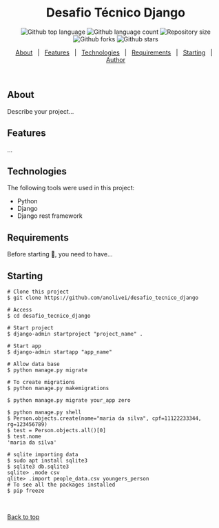 
<h1 align="center">Desafio Técnico Django</h1>

<p align="center">
  <img alt="Github top language" src="https://img.shields.io/github/languages/top/anolivei/desafio_tecnico_django?color=56BEB8">

  <img alt="Github language count" src="https://img.shields.io/github/languages/count/anolivei/desafio_tecnico_django?color=56BEB8">

  <img alt="Repository size" src="https://img.shields.io/github/repo-size/anolivei/desafio_tecnico_django?color=56BEB8">

<img alt="Github forks" src="https://img.shields.io/github/forks/anolivei/desafio_tecnico_django?color=56BEB8">

<img alt="Github stars" src="https://img.shields.io/github/stars/anolivei/desafio_tecnico_django?color=56BEB8">
</p>

<p align="center">
  <a href="#about">About</a> &#xa0; | &#xa0; 
  <a href="#features">Features</a> &#xa0; | &#xa0;
  <a href="#technologies">Technologies</a> &#xa0; | &#xa0;
  <a href="#requirements">Requirements</a> &#xa0; | &#xa0;
  <a href="#starting">Starting</a> &#xa0; | &#xa0;
  <a href="https://github.com/anolivei" target="_blank">Author</a>
</p>

<br>

## About ##

Describe your project...

## Features ##
...

## Technologies ##

The following tools were used in this project:

- Python
- Django
- Django rest framework


## Requirements ##

Before starting :checkered_flag:, you need to have...

## Starting ##

```shell
# Clone this project
$ git clone https://github.com/anolivei/desafio_tecnico_django

# Access
$ cd desafio_tecnico_django

# Start project
$ django-admin startproject "project_name" .

# Start app
$ django-admin startapp "app_name"

# Allow data base
$ python manage.py migrate

# To create migrations
$ python manage.py makemigrations

$ python manage.py migrate your_app zero

$ python manage.py shell
$ Person.objects.create(nome="maria da silva", cpf=11122233344, rg=123456789)
$ test = Person.objects.all()[0]
$ test.nome
'maria da silva'

# sqlite importing data
$ sudo apt install sqlite3
$ sqlite3 db.sqlite3
sqlite> .mode csv
qlite> .import people_data.csv youngers_person
# To see all the packages installed
$ pip freeze
```

&#xa0;

<a href="#top">Back to top</a>

